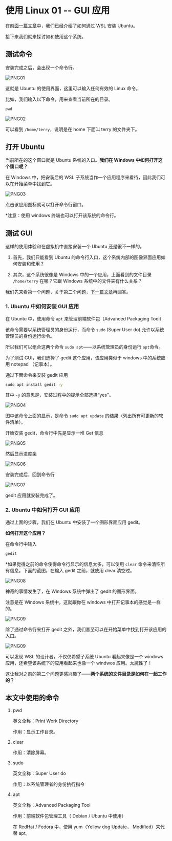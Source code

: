 # 使用 Linux 01 -- GUI 应用

在[前面一篇文章](/准备Linux环境.md)中，我们已经介绍了如何通过 WSL 安装 Ubuntu。

接下来我们就来探讨如和使用这个系统。

## 测试命令

安装完成之后，会出现一个命令行。

![PNG01](/doc/illustrations/linuxuse01/win11wsl-12.png)

这就是 Ubuntu 的使用界面，这里可以输入任何有效的 Linux 命令。

比如，我们输入以下命令，用来查看当前所在的目录。

```cmd
pwd
```

![PNG02](/doc/illustrations/linuxuse01/win11wsl-13.png)

可以看到 `/home/terry`，说明是在 home 下面叫 terry 的文件夹下。

## 打开 Ubuntu

当前所在的这个窗口就是 Ubuntu 系统的入口。**我们在 Windows 中如何打开这个窗口呢？**

在 Windows 中，把安装后的 WSL 子系统当作一个应用程序来看待，因此我们可以在开始菜单中找到它。

![PNG03](/doc/illustrations/linuxuse01/win11wsl-17.png)

点击该应用图标就可以打开命令行窗口。

*注意：使用 windows 终端也可以打开该系统的命令行。

## 测试 GUI

这样的使用体验和在虚拟机中直接安装一个 Ubuntu 还是很不一样的。

1. 首先，我们只能看到 Ubuntu 的命令行入口，这个系统内部的图像界面应用如何安装和使用？

2. 其次，这个系统很像是 Windows 中的一个应用，上面看到的文件目录 `/home/terry` 在哪？它跟 Windows 系统中的文件夹有什么关系？

我们先来看第一个问题，关于第二个问题，[下一篇文章](/使用Ubuntu02.md)再回答。

### 1. Ubuntu 中如何安装 GUI 应用

在 Ubuntu 中，使用命令 `apt` 来管理前端软件包（Advanced Packaging Tool）

该命令需要以系统管理员的身份运行，而命令 `sudo` (Super User do) 允许以系统管理员的身份运行命令。

所以我们可以组合这两个命令 `sudo apt`——以系统管理员的身份运行 `apt`命令。

为了测试 GUI，我们选择了 gedit 这个应用，该应用类似于 windows 中的系统应用 notepad （记事本）。

通过下面命令来安装 gedit 应用

```cmd
sudo apt install gedit -y
```

其中 `-y` 的意思是，安装过程中的提示全部选择“yes”。

![PNG04](/doc/illustrations/linuxuse01/win11wsl-18.png)

图中该命令上面的显示，是命令 `sudo apt update` 的结果（列出所有可更新的软件清单）。

开始安装 gedit，命令行中先是显示一堆 Get 信息

![PNG05](/doc/illustrations/linuxuse01/win11wsl-19.png)

然后显示进度条

![PNG06](/doc/illustrations/linuxuse01/win11wsl-20.png)

安装完成后，回到命令行

![PNG07](/doc/illustrations/linuxuse01/win11wsl-21.png)

gedit 应用就安装完成了。

### 2. Ubuntu 中如何打开 GUI 应用

通过上面的步骤，我们在 Ubuntu 中安装了一个图形界面应用 gedit。

**如何打开这个应用？**

在命令行中输入

```cmd
gedit
```

*如果觉得之前的命令使得命令行显示的信息太多，可以使用 `clear` 命令来清空所有信息。下面的截图，在输入 gedit 之前，就使用 clear 清空过。

![PNG08](/doc/illustrations/linuxuse01/win11wsl-22.png)

神奇的事情发生了，在 Windows 系统中弹出了 gedit 的图形界面。

注意是在 Windows 系统中，这就跟你在 windows 中打开记事本的感觉是一样的。

![PNG09](/doc/illustrations/linuxuse01/win11wsl-40.png)

除了通过命令行来打开 gedit 之外，我们甚至可以在开始菜单中找到打开该应用的入口。

![PNG09](/doc/illustrations/linuxuse01/win11wsl-39.png)

可以发现 WSL 的设计者，不仅仅希望子系统 Ubuntu 看起来像是一个 windows 应用，还希望该系统下的应用看起来也像一个 windwos 应用。太魔性了！

这让我对之前的第二个问题更感兴趣了——**两个系统的文件目录是如何在一起工作的？**

## 本文中使用的命令

1. pwd 
 
    英文全称：Print Work Directory
 
    作用：显示工作目录。

2. clear
 
    作用：清除屏幕。

3. sudo
 
    英文全称：Super User do
 
    作用：以系统管理者的身份执行指令

4. apt
 
    英文全称：Advanced Packaging Tool
 
    作用：前端软件包管理工具（ Debian / Ubuntu 中使用）

    在 RedHat / Fedora 中，使用 yum（Yellow dog Update， Modified）来代替 apt。

